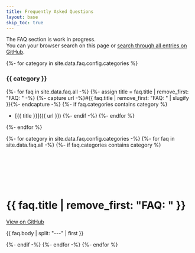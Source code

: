 ```yaml
---
title: Frequently Asked Questions
layout: base
skip_toc: true
---
```


The FAQ section is work in progress.  
You can your browser search on this page or [search through all entries on GitHub](https://github.com/issues?q=archived%3Afalse+user%3Asafing+sort%3Aupdated-desc+label%3Afaq).

{%- for category in site.data.faq.config.categories %}

### {{ category }}

{%- for faq in site.data.faq.all -%}
{%- assign title = faq.title | remove_first: "FAQ: " -%}
{%- capture url -%}#{{ faq.title | remove_first: "FAQ: " | slugify }}{%- endcapture -%}
{%- if faq.categories contains category %}
- [{{ title }}]({{ url }})
{%- endif -%}
{%- endfor %}

{%- endfor %}

{%- for category in site.data.faq.config.categories -%}
{%- for faq in site.data.faq.all -%}
{%- if faq.categories contains category %}

<br><br><br><br><br>

# {{ faq.title | remove_first: "FAQ: " }}

<div class="text-right">
  <a href="{{ faq.url }}">View on GitHub</a>
</div>

{{ faq.body | split: "---" | first }}

{%- endif -%}
{%- endfor -%}
{%- endfor %}


<style>
/* Fix some styling. TODO: Cleanup. */
.content p img {
  margin-top: 1rem !important;
  margin-bottom: 1rem !important;
  transform: none !important;
  --transform-scale-x: 0 !important;
  --transform-scale-y: 0 !important;
}
</style>
